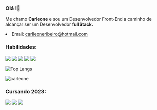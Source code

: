 ### Olá !👋
Me chamo <strong>Carleone</strong> e sou um Desenvolvedor Front-End a caminho de alcançar ser um Desenvolvedor <b>fullStack.</b> 
<li>Email: <a href="https://outlook.live.com/mail/0/">carlleoneribeiro@hotmail.com</a>
  
<h3>Habilidades:</h3>
<div class="box" style="display:flex,">
  
   <img src="https://img.shields.io/badge/HTML5-E34F26?style=for-the-badge&logo=html5&logoColor=white">
   <img src="https://img.shields.io/badge/CSS3-1572B6?style=for-the-badge&logo=css3&logoColor=white">
   <img src="https://img.shields.io/badge/Sass-CC6699?style=for-the-badge&logo=sass&logoColor=white">
   <img src="https://img.shields.io/badge/GitHub-100000?style=for-the-badge&logo=github&logoColor=white">
   <img src="https://img.shields.io/badge/Bootstrap-563D7C?style=for-the-badge&logo=bootstrap&logoColor=white">
</div>

![Top Langs](https://github-readme-stats.vercel.app/api/top-langs/?username=Carleone-Souza-Santos)



![carleone](https://github-readme-stats.vercel.app/api?username=Carleone-Souza-Santos)

<div class="box" style="display:flex,">
    <h3>Cursando 2023:</h3>
       <img src="https://img.shields.io/badge/JavaScript-323330?style=for-the-badge&logo=javascript&logoColor=F7DF1E">
         <img src="https://img.shields.io/badge/Node.js-43853D?style=for-the-badge&logo=node.js&logoColor=white">
           <img src="https://img.shields.io/badge/TypeScript-007ACC?style=for-the-badge&logo=typescript&logoColor=white">
         </div>

        

